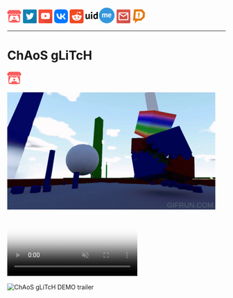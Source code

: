 [![Itch.io](/Resources/itchio.png)](https://antoniomoder.itch.io)
[![Twitter](/Resources/twitter.png)](https://twitter.com/AntonioModer)
[![YouTube](/Resources/youtube.png)](https://youtube.com/@AntonioModer)
[![VK](/Resources/vk.png)](https://vk.com/antoniomodergamedev)
[![Reddit](/Resources/reddit.png)](https://www.reddit.com/user/AntonioModer)
[![uid.me](/Resources/uid.me_logo-black.png)](http://uid.me/antoniomoder)
[![Mail](/Resources/email.png)](mailto:mant.base@yandex.by)
[![DA](/Resources/DA_Alert_Color.png)](https://www.donationalerts.com/r/antoniomoder)

___

# ChAoS gLiTcH

[![Itchio](/Resources/itchio.png)](https://antoniomoder.itch.io/chaosglitch)

<!-- ![logo](https://github.com/AntonioModer/antoniomoder.github.io/assets/3039538/3ee67f27-3eaa-45de-a29e-e9a7e6c6d874) -->
<!-- <img src="https://github.com/AntonioModer/antoniomoder.github.io/assets/3039538/3ee67f27-3eaa-45de-a29e-e9a7e6c6d874" alt="ChAoS gLiTcH logo" width="480" height="270"> -->
<!-- ![ChAoS gLiTcH gif](/Resources/ChAoSgLiTcH/6c7fc0d1b6bf4c1b992b67447a48d096.gif) -->
<img src="/Resources/ChAoSgLiTcH/6c7fc0d1b6bf4c1b992b67447a48d096.gif" alt="ChAoS gLiTcH gif" width="480" height="270">

<video poster="https://github.com/AntonioModer/antoniomoder.github.io/assets/3039538/99fe5dff-abe1-47dc-8cee-89e25a9ace87" muted autoplay loop>
  <source src="https://github.com/AntonioModer/antoniomoder.github.io/assets/3039538/f9c41efa-c2f2-44c9-9b09-18686a1cc589">
</video>

![ChAoS gLiTcH DEMO trailer](https://youtu.be/1uSmlKnq0dw)
